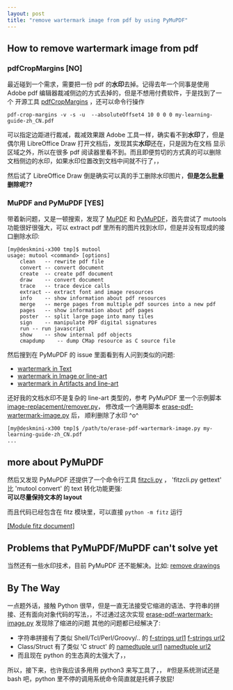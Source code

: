```yaml
---
layout: post
title: "remove wartermark image from pdf by using PyMuPDF"
---
```


## How to remove wartermark image from pdf
### pdfCropMargins \[NO]
最近碰到一个需求，需要把一份 pdf 的**水印**去掉。记得去年一个同事是使用 Adobe pdf 编辑器裁减侧边的方式去掉的，但是不想用付费软件，于是找到了一个
开源工具 [pdfCropMargins](https://pypi.org/project/pdfCropMargins/) ，还可以命令行操作
```
pdf-crop-margins -v -s -u  --absoluteOffset4 10 0 0 0 my-learning-guide-zh_CN.pdf
```
可以指定边距进行裁减，裁减效果跟 Adobe 工具一样，确实看不到**水印**了，但是偶尔用 LibreOffice Draw 打开文档后，发现其实**水印**还在，只是因为在文档
显示区域之外，所以在很多 pdf 阅读器里看不到。而且即便剪切的方式真的可以删除文档侧边的水印，如果水印位置改到文档中间就不行了，，

然后试了 LibreOffice Draw 倒是确实可以真的手工删除水印图片，**但是怎么批量删除呢??**


### MuPDF and PyMuPDF \[YES]
带着新问题，又是一顿搜索，发现了 [MuPDF](https://mupdf.com/) 和 [PyMuPDF](https://github.com/pymupdf/PyMuPDF-Utilities)，首先尝试了 mutools 
功能很好很强大，可以 extract pdf 里所有的图片找到水印，但是并没有现成的接口删除水印:
```
[my@deskmini-x300 tmp]$ mutool 
usage: mutool <command> [options]
	clean	-- rewrite pdf file
	convert	-- convert document
	create	-- create pdf document
	draw	-- convert document
	trace	-- trace device calls
	extract	-- extract font and image resources
	info	-- show information about pdf resources
	merge	-- merge pages from multiple pdf sources into a new pdf
	pages	-- show information about pdf pages
	poster	-- split large page into many tiles
	sign	-- manipulate PDF digital signatures
	run	-- run javascript
	show	-- show internal pdf objects
	cmapdump	-- dump CMap resource as C source file
```
然后搜到在 PyMuPDF 的 issue 里面看到有人问到类似的问题: 
- [wartermark in Text](https://github.com/pymupdf/PyMuPDF/issues/468) 
- [wartermark in Image or line-art](https://github.com/pymupdf/PyMuPDF/discussions/874) 
- [wartermark in Artifacts and line-art](https://github.com/pymupdf/PyMuPDF/discussions/1855) 

还好我的文档水印不是复杂的 line-art 类型的，参考 PyMuPDF 里一个示例脚本 [image-replacement/remover.py](https://github.com/pymupdf/PyMuPDF-Utilities/blob/master/image-replacement/remover.py)，
修改成一个通用脚本 [erase-pdf-wartermark-image.py](https://github.com/tcler/argparse-getopt-examples/blob/master/python/erase-pdf-wartermark-image.py) 后，
顺利删除了水印 ^o^
```
[my@deskmini-x300 tmp]$ /path/to/erase-pdf-wartermark-image.py my-learning-guide-zh_CN.pdf
...
```


## more about PyMuPDF
然后又发现 PyMuPDF 还提供了一个命令行工具 [fitzcli.py](https://github.com/pymupdf/PyMuPDF-Utilities/blob/master/text-extraction/fitzcli.py) ，
'fitzcli.py gettext' 比 'mutool convert' 的 text 转化功能更强:  
**可以尽量保持文本的 layout** 

而且代码已经包含在 fitz 模块里，可以直接 `python -m fitz` 运行

[[Module fitz document]](https://pymupdf.readthedocs.io/en/latest/module.html)


## Problems that PyMuPDF/MuPDF can't solve yet
当然还有一些水印技术，目前 PyMuPDF 还不能解决。比如: [remove drawings](https://github.com/pymupdf/PyMuPDF/discussions/865)


## By The Way
一点题外话，接触 Python 很早，但是一直无法接受它缩进的语法、字符串的拼接、还有面向对象代码的写法，，不过通过这次实现 [erase-pdf-wartermark-image.py](https://github.com/tcler/argparse-getopt-examples/blob/master/python/erase-pdf-wartermark-image.py) 发现除了缩进的问题 其他的问题都已经解决了:
- 字符串拼接有了类似 Shell/Tcl/Perl/Groovy/.. 的 [f-strings url1](https://realpython.com/python-f-strings/) [f-strings url2](https://docs.python.org/3/reference/lexical_analysis.html#f-strings)
- Class/Struct 有了类似 'C struct' 的 [namedtuple url1](https://realpython.com/python-namedtuple/) [namedtuple url2](https://docs.python.org/3.9/library/collections.html#collections.namedtuple)
- 而且现在 python 的生态真的太强大了，，  

所以，接下来，也许我应该多用用 python3 来写工具了，， #但是系统测试还是 bash 吧，python 里不停的调用系统命令简直就是托裤子放屁!
